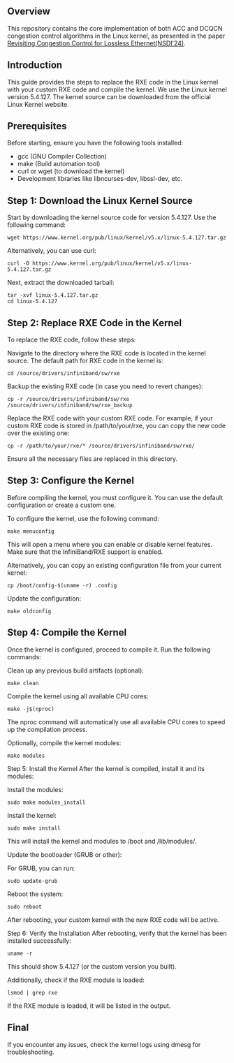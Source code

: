## Overview
This repository contains the core implementation of both ACC and DCQCN congestion control algorithms in the Linux kernel, as presented in the paper [Revisiting Congestion Control for Lossless Ethernet(NSDI'24)](https://www.usenix.org/conference/nsdi24/presentation/zhang-yiran).

## Introduction
This guide provides the steps to replace the RXE code in the Linux kernel with your custom RXE code and compile the kernel. We use the Linux kernel version 5.4.127. The kernel source can be downloaded from the official Linux Kernel website.

## Prerequisites
Before starting, ensure you have the following tools installed:

* gcc (GNU Compiler Collection)
* make (Build automation tool)
* curl or wget (to download the kernel)
* Development libraries like libncurses-dev, libssl-dev, etc.

## Step 1: Download the Linux Kernel Source
Start by downloading the kernel source code for version 5.4.127. Use the following command:

```
wget https://www.kernel.org/pub/linux/kernel/v5.x/linux-5.4.127.tar.gz
```
Alternatively, you can use curl:

```
curl -O https://www.kernel.org/pub/linux/kernel/v5.x/linux-5.4.127.tar.gz
```
Next, extract the downloaded tarball:

```
tar -xvf linux-5.4.127.tar.gz
cd linux-5.4.127
```

## Step 2: Replace RXE Code in the Kernel
To replace the RXE code, follow these steps:

Navigate to the directory where the RXE code is located in the kernel source. The default path for RXE code in the kernel is:

```
cd /source/drivers/infiniband/sw/rxe
```
Backup the existing RXE code (in case you need to revert changes):

```
cp -r /source/drivers/infiniband/sw/rxe /source/drivers/infiniband/sw/rxe_backup
```
Replace the RXE code with your custom RXE code. For example, if your custom RXE code is stored in /path/to/your/rxe, you can copy the new code over the existing one:

```
cp -r /path/to/your/rxe/* /source/drivers/infiniband/sw/rxe/
```
Ensure all the necessary files are replaced in this directory.

## Step 3: Configure the Kernel
Before compiling the kernel, you must configure it. You can use the default configuration or create a custom one.

To configure the kernel, use the following command:

```
make menuconfig
```
This will open a menu where you can enable or disable kernel features. Make sure that the InfiniBand/RXE support is enabled.

Alternatively, you can copy an existing configuration file from your current kernel:

```
cp /boot/config-$(uname -r) .config
```
Update the configuration:

```
make oldconfig
```
## Step 4: Compile the Kernel
Once the kernel is configured, proceed to compile it. Run the following commands:

Clean up any previous build artifacts (optional):

```
make clean
```
Compile the kernel using all available CPU cores:

```
make -j$(nproc)
```
The nproc command will automatically use all available CPU cores to speed up the compilation process.

Optionally, compile the kernel modules:

```
make modules
```

Step 5: Install the Kernel
After the kernel is compiled, install it and its modules:

Install the modules:

```
sudo make modules_install
```
Install the kernel:

```
sudo make install
```
This will install the kernel and modules to /boot and /lib/modules/.

Update the bootloader (GRUB or other):

For GRUB, you can run:

```
sudo update-grub
```
Reboot the system:

```
sudo reboot
```
After rebooting, your custom kernel with the new RXE code will be active.

Step 6: Verify the Installation
After rebooting, verify that the kernel has been installed successfully:

```
uname -r
```
This should show 5.4.127 (or the custom version you built).

Additionally, check if the RXE module is loaded:

```
lsmod | grep rxe
```
If the RXE module is loaded, it will be listed in the output.

## Final
If you encounter any issues, check the kernel logs using dmesg for troubleshooting.
